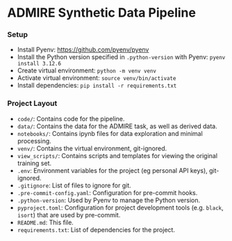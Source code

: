 # ADMIRE Synthetic Data Pipeline

### Setup
- Install Pyenv: https://github.com/pyenv/pyenv
- Install the Python version specified in `.python-version` with Pyenv: `pyenv install 3.12.6`
- Create virtual environment: `python -m venv venv`
- Activate virtual environment: `source venv/bin/activate`
- Install dependencies: `pip install -r requirements.txt`

### Project Layout
- `code/`: Contains code for the pipeline.
- `data/`: Contains the data for the ADMIRE task, as well as derived data.
- `notebooks/`: Contains ipynb files for data exploration and minimal processing.
- `venv/`: Contains the virtual environment, git-ignored.
- `view_scripts/`: Contains scripts and templates for viewing the original training set.
- `.env`: Environment variables for the project (eg personal API keys), git-ignored.
- `.gitignore`: List of files to ignore for git.
- `.pre-commit-config.yaml`: Configuration for pre-commit hooks.
- `.python-version`: Used by Pyenv to manage the Python version.
- `pyproject.toml`: Configuration for project development tools (e.g. `black`, `isort`) that are used by pre-commit.
- `README.md`: This file.
- `requirements.txt`: List of dependencies for the project.